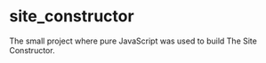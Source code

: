 # site_constructor

The small project where pure JavaScript was used to build The Site Constructor.
